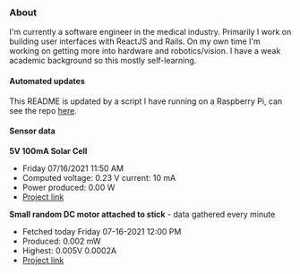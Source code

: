 ### About
I'm currently a software engineer in the medical industry. Primarily I work on building user interfaces with ReactJS and Rails. On my own time I'm working on getting more into hardware and robotics/vision. I have a weak academic background so this mostly self-learning.

#### Automated updates
This README is updated by a script I have running on a Raspberry Pi, can see the repo [here](https://github.com/jdc-cunningham/raspi-git-repo-updater).

#### Sensor data
**5V 100mA Solar Cell**
- Friday 07/16/2021 11:50 AM
- Computed voltage: 0.23 V current: 10 mA
- Power produced: 0.00 W
- [Project link](https://github.com/jdc-cunningham/raspisolarplotter)

**Small random DC motor attached to stick** - data gathered every minute
- Fetched today Friday 07-16-2021 12:00 PM
- Produced: 0.002 mW
- Highest: 0.005V 0.0002A
- [Project link](https://github.com/jdc-cunningham/turbine-raspi)